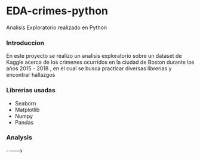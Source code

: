 # EDA-crimes-python
Analisis Exploratorio realizado en Python 

### Introduccion 

En este proyecto se realizo un analisis exploratorio sobre un dataset de Kaggle acerca de los crimenes ocurridos en la ciudad de Boston durante los años 2015 - 2018 , en el cual se busca practicar diversas librerias y encontrar hallazgos 

### Librerias usadas

- Seaborn
- Matplotlib
- Numpy
- Pandas

### Analysis

----> 
